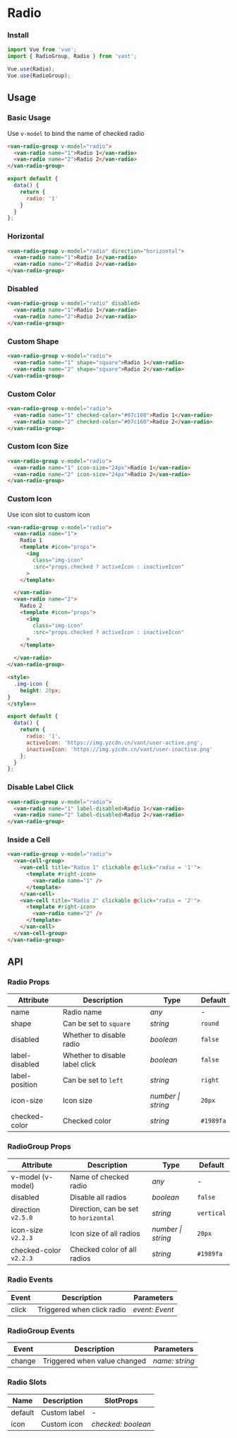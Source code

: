 # Radio

### Install

```js
import Vue from 'vue';
import { RadioGroup, Radio } from 'vant';

Vue.use(Radio);
Vue.use(RadioGroup);
```

## Usage

### Basic Usage

Use `v-model` to bind the name of checked radio

```html
<van-radio-group v-model="radio">
  <van-radio name="1">Radio 1</van-radio>
  <van-radio name="2">Radio 2</van-radio>
</van-radio-group>
```

```js
export default {
  data() {
    return {
      radio: '1'
    }
  }
};
```

### Horizontal

```html
<van-radio-group v-model="radio" direction="horizontal">
  <van-radio name="1">Radio 1</van-radio>
  <van-radio name="2">Radio 2</van-radio>
</van-radio-group>
```

### Disabled

```html
<van-radio-group v-model="radio" disabled>
  <van-radio name="1">Radio 1</van-radio>
  <van-radio name="2">Radio 2</van-radio>
</van-radio-group>
```

### Custom Shape

```html
<van-radio-group v-model="radio">
  <van-radio name="1" shape="square">Radio 1</van-radio>
  <van-radio name="2" shape="square">Radio 2</van-radio>
</van-radio-group>
```

### Custom Color

```html
<van-radio-group v-model="radio">
  <van-radio name="1" checked-color="#07c160">Radio 1</van-radio>
  <van-radio name="2" checked-color="#07c160">Radio 2</van-radio>
</van-radio-group>
```

### Custom Icon Size

```html
<van-radio-group v-model="radio">
  <van-radio name="1" icon-size="24px">Radio 1</van-radio>
  <van-radio name="2" icon-size="24px">Radio 2</van-radio>
</van-radio-group>
```

### Custom Icon

Use icon slot to custom icon

```html
<van-radio-group v-model="radio">
  <van-radio name="1">
    Radio 1
    <template #icon="props">
      <img
        class="img-icon"
        :src="props.checked ? activeIcon : inactiveIcon"
      >
    </template>

  </van-radio>
  <van-radio name="2">
    Radio 2
    <template #icon="props">
      <img
        class="img-icon"
        :src="props.checked ? activeIcon : inactiveIcon"
      >
    </template>

  </van-radio>
</van-radio-group>

<style>
  .img-icon {
    height: 20px;  
}
</style>>
```

```js
export default {
  data() {
    return {
      radio: '1',
      activeIcon: 'https://img.yzcdn.cn/vant/user-active.png',
      inactiveIcon: 'https://img.yzcdn.cn/vant/user-inactive.png'
    };
  }
};
```

### Disable Label Click

```html
<van-radio-group v-model="radio">
  <van-radio name="1" label-disabled>Radio 1</van-radio>
  <van-radio name="2" label-disabled>Radio 2</van-radio>
</van-radio-group>
```

### Inside a Cell

```html
<van-radio-group v-model="radio">
  <van-cell-group>
    <van-cell title="Radio 1" clickable @click="radio = '1'">
      <template #right-icon>      
        <van-radio name="1" />
      </template>
    </van-cell>
    <van-cell title="Radio 2" clickable @click="radio = '2'">
      <template #right-icon>
        <van-radio name="2" />
      </template>
    </van-cell>
  </van-cell-group>
</van-radio-group>
```

## API

### Radio Props

| Attribute | Description | Type | Default |
|------|------|------|------|
| name | Radio name | *any* | - |
| shape | Can be set to `square` | *string* | `round` |
| disabled | Whether to disable radio | *boolean* | `false` |
| label-disabled | Whether to disable label click | *boolean* | `false` |
| label-position | Can be set to `left` | *string* | `right` |
| icon-size | Icon size | *number \| string* | `20px` |
| checked-color | Checked color | *string* | `#1989fa` | - |

### RadioGroup Props

| Attribute | Description | Type | Default |
|------|------|------|------|
| v-model (v-model) | Name of checked radio | *any* | - |
| disabled | Disable all radios | *boolean* | `false` |
| direction `v2.5.0` | Direction, can be set to `horizontal` | *string* | `vertical` |
| icon-size `v2.2.3` | Icon size of all radios | *number \| string* | `20px` |
| checked-color `v2.2.3` | Checked color of all radios | *string* | `#1989fa` | - |

### Radio Events

| Event | Description | Parameters |
|------|------|------|
| click | Triggered when click radio | *event: Event* |

### RadioGroup Events

| Event | Description | Parameters |
|------|------|------|
| change | Triggered when value changed | *name: string* |

### Radio Slots

| Name | Description | SlotProps |
|------|------|------|
| default | Custom label | - |
| icon | Custom icon | *checked: boolean* |
